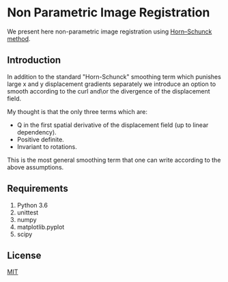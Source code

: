 # Non Parametric Image Registration 

We present here non-parametric image registration using [Horn–Schunck method](https://en.wikipedia.org/wiki/Horn%E2%80%93Schunck_method).

## Introduction

In addition to the standard "Horn-Schunck" smoothing term which punishes large x and y displacement gradients separately 
we introduce an option to smooth according to the curl and\or the divergence of the displacement field.

My thought is that the only three terms which are:
* Q in the first spatial derivative of the displacement field (up to linear dependency).
* Positive definite.
* Invariant to rotations.

This is the most general smoothing term that one can write according to the above assumptions.

## Requirements 

1. Python 3.6
2. unittest
3. numpy
4. matplotlib.pyplot
5. scipy

## License
[MIT](https://choosealicense.com/licenses/mit/)